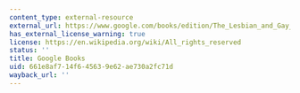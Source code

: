 ```yaml
---
content_type: external-resource
external_url: https://www.google.com/books/edition/The_Lesbian_and_Gay_Studies_Reader/lUe7JihCoBQC?hl=en&gbpv=1
has_external_license_warning: true
license: https://en.wikipedia.org/wiki/All_rights_reserved
status: ''
title: Google Books
uid: 661e8af7-14f6-4563-9e62-ae730a2fc71d
wayback_url: ''
---
```

